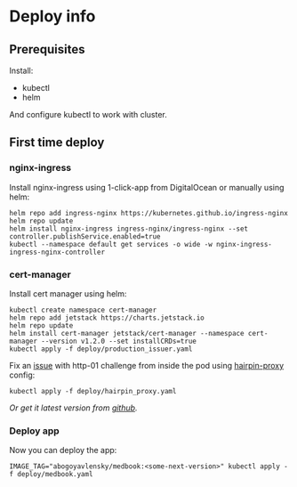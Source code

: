 # Deploy info

## Prerequisites

Install:
- kubectl 
- helm

And configure kubectl to work with cluster.

## First time deploy

### nginx-ingress
Install nginx-ingress using 1-click-app from DigitalOcean or manually using helm:

```shell
helm repo add ingress-nginx https://kubernetes.github.io/ingress-nginx
helm repo update
helm install nginx-ingress ingress-nginx/ingress-nginx --set controller.publishService.enabled=true
kubectl --namespace default get services -o wide -w nginx-ingress-ingress-nginx-controller
```

### cert-manager

Install cert manager using helm:

```shell
kubectl create namespace cert-manager
helm repo add jetstack https://charts.jetstack.io
helm repo update
helm install cert-manager jetstack/cert-manager --namespace cert-manager --version v1.2.0 --set installCRDs=true
kubectl apply -f deploy/production_issuer.yaml
```

Fix an [issue](https://github.com/cert-manager/cert-manager/issues/3238) with http-01 challenge from inside the pod
using [hairpin-proxy](https://github.com/compumike/hairpin-proxy) config:

```shell
kubectl apply -f deploy/hairpin_proxy.yaml
```
*Or get it latest version from [github](https://raw.githubusercontent.com/compumike/hairpin-proxy/v0.2.1/deploy.yml).*

### Deploy app

Now you can deploy the app:

```shell
IMAGE_TAG="abogoyavlensky/medbook:<some-next-version>" kubectl apply -f deploy/medbook.yaml
```
